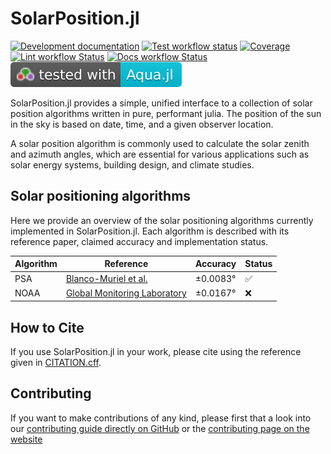 # SolarPosition.jl

[![Development documentation](https://img.shields.io/badge/docs-dev-blue.svg)](https://JuliaSolarPV.github.io/SolarPosition.jl/dev)
[![Test workflow status](https://github.com/JuliaSolarPV/SolarPosition.jl/actions/workflows/Test.yml/badge.svg?branch=main)](https://github.com/JuliaSolarPV/SolarPosition.jl/actions/workflows/Test.yml?query=branch%3Amain)
[![Coverage](https://codecov.io/gh/JuliaSolarPV/SolarPosition.jl/branch/main/graph/badge.svg)](https://codecov.io/gh/JuliaSolarPV/SolarPosition.jl)
[![Lint workflow Status](https://github.com/JuliaSolarPV/SolarPosition.jl/actions/workflows/Lint.yml/badge.svg?branch=main)](https://github.com/JuliaSolarPV/SolarPosition.jl/actions/workflows/Lint.yml?query=branch%3Amain)
[![Docs workflow Status](https://github.com/JuliaSolarPV/SolarPosition.jl/actions/workflows/Docs.yml/badge.svg?branch=main)](https://github.com/JuliaSolarPV/SolarPosition.jl/actions/workflows/Docs.yml?query=branch%3Amain)
[![Aqua QA](https://raw.githubusercontent.com/JuliaTesting/Aqua.jl/master/badge.svg)](https://github.com/JuliaTesting/Aqua.jl)

SolarPosition.jl provides a simple, unified interface to a collection of solar position
algorithms written in pure, performant julia. The position of the sun in the sky is
based on date, time, and a given observer location.

A solar position algorithm is commonly used to calculate the solar zenith and
azimuth angles, which are essential for various applications such as solar energy systems,
building design, and climate studies.

## Solar positioning algorithms

Here we provide an overview of the solar positioning algorithms currently implemented
in SolarPosition.jl. Each algorithm is described with its reference paper, claimed
accuracy and implementation status.

| Algorithm | Reference                                                                          | Accuracy | Status |
| --------- | ---------------------------------------------------------------------------------- | -------- | ------ |
| PSA       | [Blanco-Muriel et al.](<https://doi.org/10.1016/S0038-092X(00)00156-0>)            | ±0.0083° | ✅     |
| NOAA      | [Global Monitoring Laboratory](https://gml.noaa.gov/grad/solcalc/calcdetails.html) | ±0.0167° | ❌     |

## How to Cite

If you use SolarPosition.jl in your work, please cite using the reference given in [CITATION.cff](https://github.com/JuliaSolarPV/SolarPosition.jl/blob/main/CITATION.cff).

## Contributing

If you want to make contributions of any kind, please first that a look into our [contributing guide directly on GitHub](docs/src/90-contributing.md) or the [contributing page on the website](https://JuliaSolarPV.github.io/SolarPosition.jl/dev/90-contributing/)
